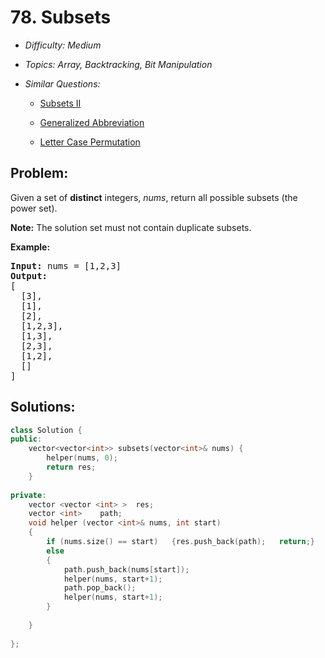 # 78. Subsets

* *Difficulty: Medium*

* *Topics: Array, Backtracking, Bit Manipulation*

* *Similar Questions:*

  * [Subsets II](./tests/subsets.md)

  * [Generalized Abbreviation](./tests/subsets.md)

  * [Letter Case Permutation](./tests/subsets.md)

## Problem:

<p>Given a set of <strong>distinct</strong> integers, <em>nums</em>, return all possible subsets (the power set).</p>

<p><strong>Note:</strong> The solution set must not contain duplicate subsets.</p>

<p><strong>Example:</strong></p>

<pre>
<strong>Input:</strong> nums = [1,2,3]
<strong>Output:</strong>
[
  [3],
&nbsp; [1],
&nbsp; [2],
&nbsp; [1,2,3],
&nbsp; [1,3],
&nbsp; [2,3],
&nbsp; [1,2],
&nbsp; []
]</pre>

## Solutions:

```c++
class Solution {
public:
    vector<vector<int>> subsets(vector<int>& nums) {
        helper(nums, 0);
        return res;
    }
    
private:
    vector <vector <int> >  res;
    vector <int>    path;
    void helper (vector <int>& nums, int start)
    {
        if (nums.size() == start)   {res.push_back(path);   return;}
        else
        {
            path.push_back(nums[start]);
            helper(nums, start+1);
            path.pop_back();
            helper(nums, start+1);
        }
        
    }
    
};
```
